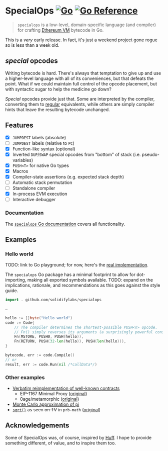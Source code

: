 # SpecialOps [![Go](https://github.com/solidifylabs/specialops/actions/workflows/go.yml/badge.svg)](https://github.com/solidifylabs/specialops/actions/workflows/go.yml) [![Go Reference](https://pkg.go.dev/badge/github.com/solidifylabs/specialops.svg)](https://pkg.go.dev/github.com/solidifylabs/specialops)

> `specialops` is a low-level, domain-specific language (and compiler) for crafting [Ethereum VM](https://ethereum.org/en/developers/docs/evm) bytecode in Go.

This is a _very_ early release. In fact, it's just a weekend project gone rogue
so is less than a week old.

## _special_ opcodes

Writing bytecode is hard. There's always that temptation to give up and use a
higher-level language with all of its conveniences, but that defeats the point.
What if we could maintain full control of the opcode placement, but with
syntactic sugar to help the medicine go down?

*Special* opcodes provide just that. Some are interpreted by the compiler,
converting them to
[regular](https://pkg.go.dev/github.com/ethereum/go-ethereum/core/vm#OpCode)
equivalents, while others are simply compiler hints that leave the resulting
bytecode unchanged.

## Features

- [x] `JUMPDEST` labels (absolute)
- [ ] `JUMPDEST` labels (relative to `PC`)
- [x] Function-like syntax (optional)
- [x] Inverted `DUP`/`SWAP` special opcodes from "bottom" of stack (i.e. pseudo-variables)
- [x] `PUSH<T>` for native Go types
- [x] Macros
- [x] Compiler-state assertions (e.g. expected stack depth)
- [ ] Automatic stack permutation
- [ ] Standalone compiler
- [x] In-process EVM execution
- [ ] Interactive debugger

### Documentation

The [`specialops` Go
documentation](https://pkg.go.dev/github.com/solidifylabs/specialops) covers all
functionality.

## Examples

### Hello world

TODO: link to Go playground; for now, here's the [real implementation](https://github.com/solidifylabs/specialops/blob/41efe932c9a85e45ce705b231577447e6c944487/examples_test.go#L12).

The `specialops` Go package has a minimal footprint to allow for dot-importing,
making all exported symbols available. TODO: expand on the implications,
rationale, and recommendations as this goes against the style guide.

```go
import . github.com/solidifylabs/specialops

…

hello := []byte("Hello world")
code := Code{
    // The compiler determines the shortest-possible PUSH<n> opcode.
    // Fn() simply reverses its arguments (a surprisingly powerful construct)!
    Fn(MSTORE, PUSH0, PUSH(hello)),
    Fn(RETURN, PUSH(32-len(hello)), PUSH(len(hello))),
}

bytecode, err := code.Compile()
// or
result, err := code.Run(nil /*callData*/)
```

### Other examples

- [Verbatim reimplementation of well-known contracts](https://github.com/solidifylabs/specialops/blob/41efe932c9a85e45ce705b231577447e6c944487/examples_test.go#L34) 
  * EIP-1167 Minimal Proxy ([original](https://eips.ethereum.org/EIPS/eip-1167#specification))
  * 0age/metamorphic ([original](https://github.com/0age/metamorphic/blob/55adac1d2487046002fc33a5dff7d669b5419a3a/contracts/MetamorphicContractFactory.sol#L55))
- [Monte Carlo approximation of pi](https://github.com/solidifylabs/specialops/blob/41efe932c9a85e45ce705b231577447e6c944487/examples_test.go#L158)
- [`sqrt()`](https://github.com/solidifylabs/specialops/blob/41efe932c9a85e45ce705b231577447e6c944487/examples_test.go#L246) as seen ~~on TV~~ in `prb-math` ([original](https://github.com/PaulRBerg/prb-math/blob/5b6279a0cf7c1b1b6a5cc96082811f7ef620cf60/src/Common.sol#L595))

## Acknowledgements

Some of SpecialOps was, of course, inspired by
[Huff](https://github.com/huff-language). I hope to provide something different,
of value, and to inspire them too.
